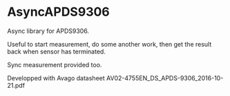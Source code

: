AsyncAPDS9306
===========

Async library for APDS9306.

Useful to start measurement, do some another work, then get the result back when sensor has terminated.

Sync measurement provided too.

Developped with Avago datasheet AV02-4755EN_DS_APDS-9306_2016-10-21.pdf
